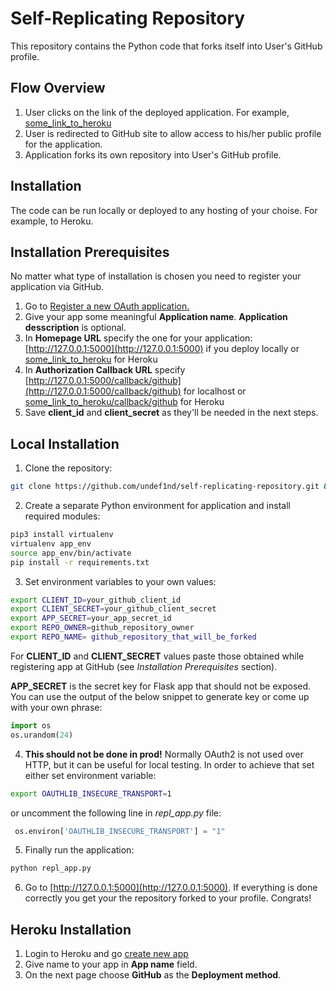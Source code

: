 # Self-Replicating Repository

This repository contains the Python code that forks itself into User's GitHub profile.

## Flow Overview

1. User clicks on the link of the deployed application. For example, [some_link_to_heroku]()
2. User is redirected to GitHub site to allow access to his/her public profile for the application.
3. Application forks its own repository into User's GitHub profile.

## Installation
The code can be run locally or deployed to any hosting of your choise. For example, to Heroku. 

## Installation Prerequisites
No matter what type of installation is chosen you need to register your application via GitHub.
1. Go to [Register a new OAuth application.
](https://github.com/settings/applications/new)
2. Give your app some meaningful **Application name**. **Application desscription** is optional.
3. In **Homepage URL** specify the one for your application:
[http://127.0.0.1:5000](http://127.0.0.1:5000) if you deploy locally or [some_link_to_heroku]() for Heroku
4. In **Authorization Callback URL** specify [http://127.0.0.1:5000/callback/github](http://127.0.0.1:5000/callback/github) for localhost or [some_link_to_heroku/callback/github](/callback/github) for Heroku
5. Save **client_id** and **client_secret** as they'll be needed in the next steps.


## Local Installation

1. Clone the repository:
```bash
git clone https://github.com/undef1nd/self-replicating-repository.git && cd self-replicating-repository
```

2. Create a separate Python environment for application and install required modules:

```bash
pip3 install virtualenv
virtualenv app_env
source app_env/bin/activate
pip install -r requirements.txt
```

3. Set environment variables to your own values:

```bash
export CLIENT_ID=your_github_client_id
export CLIENT_SECRET=your_github_client_secret
export APP_SECRET=your_app_secret_id
export REPO_OWNER=github_repository_owner
export REPO_NAME= github_repository_that_will_be_forked
```
For **CLIENT_ID** and **CLIENT_SECRET** values paste those obtained while registering app at GitHub (see *Installation Prerequisites* section).

**APP_SECRET** is the secret key for Flask app that should not be exposed. You can use the output of the below snippet to generate key or come up with your own phrase:
```python
import os
os.urandom(24)
```
4. **This should not be done in prod!**
Normally OAuth2 is not used over HTTP, but it can be useful for local testing. In order to achieve that set either set environment variable:
```bash
export OAUTHLIB_INSECURE_TRANSPORT=1
```
or uncomment the following line in *repl_app.py* file:
```python
 os.environ['OAUTHLIB_INSECURE_TRANSPORT'] = "1"
```
5. Finally run the application:
```bash
python repl_app.py
```
6. Go to [http://127.0.0.1:5000](http://127.0.0.1:5000). If everything is done correctly you get your the repository forked to your profile. Congrats!

## Heroku Installation
1. Login to Heroku and go [create new app](https://dashboard.heroku.com/new-app)
2. Give name to your app in **App name** field. 
3. On the next page choose **GitHub** as the **Deployment method**. 
